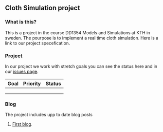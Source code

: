 ## Cloth Simulation project

### What is this?
This is a project in the course DD1354 Models and Simulations at KTH in sweden. The pourpose is to implement a real time cloth simulation. Here is a link to our project specefication.

### Project
In our project we work with stretch goals you can see the status here and in our [issues page](https://github.com/SolidTiger/DD1354-cloth-simulation/issues).

| Goal          | Priority      | Status|
| ------------- |:-------------:| -----:|
|               |               |       |
|               |               |       |
|               |               |       |

### Blog
The project includes upp to date blog posts
1. [First blog](https://solidtiger.github.io/DD1354-cloth-simulation/Blog1).